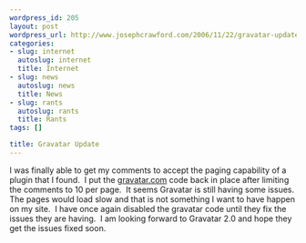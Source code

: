 ```yaml
--- 
wordpress_id: 205
layout: post
wordpress_url: http://www.josephcrawford.com/2006/11/22/gravatar-update/
categories: 
- slug: internet
  autoslug: internet
  title: Internet
- slug: news
  autoslug: news
  title: News
- slug: rants
  autoslug: rants
  title: Rants
tags: []

title: Gravatar Update
---
```


I was finally able to get my comments to accept the paging capability of a plugin that I found.  I put the [gravatar.com](http://www.gravatar.com/ "Gravatar") code back in place after limiting the comments to 10 per page.  It seems Gravatar is still having some issues.  The pages would load slow and that is not something I want to have happen on my site.  I have once again disabled the gravatar code until they fix the issues they are having.  I am looking forward to Gravatar 2.0 and hope they get the issues fixed soon. 
